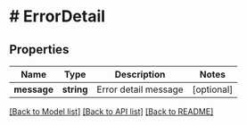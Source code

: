 # # ErrorDetail

## Properties

| Name        | Type       | Description          | Notes      |
| ----------- | ---------- | -------------------- | ---------- |
| **message** | **string** | Error detail message | [optional] |

[[Back to Model list]](../../README.md#models) [[Back to API list]](../../README.md#endpoints) [[Back to README]](../../README.md)
